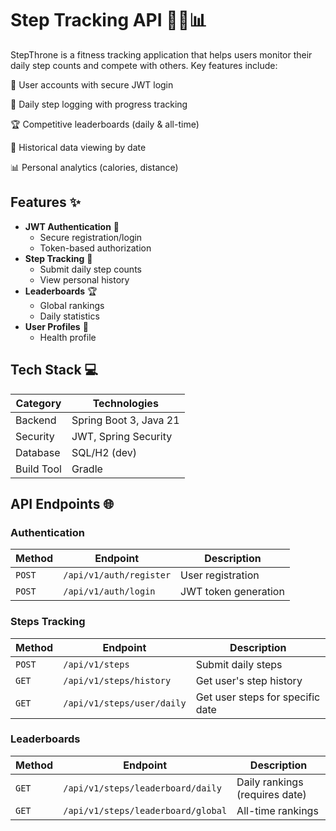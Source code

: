 # Step Tracking API 🚶‍♂️📊

StepThrone is a fitness tracking application that helps users monitor their daily step counts and compete with others. Key features include:

📲 User accounts with secure JWT login

👣 Daily step logging with progress tracking

🏆 Competitive leaderboards (daily & all-time)

📅 Historical data viewing by date

📊 Personal analytics (calories, distance)

## Features ✨

- **JWT Authentication** 🔐
    - Secure registration/login
    - Token-based authorization
- **Step Tracking** 👣
    - Submit daily step counts
    - View personal history
- **Leaderboards** 🏆
    - Global rankings
    - Daily statistics
- **User Profiles** 👤
    - Health profile
    

## Tech Stack 💻

| Category      | Technologies           |
|---------------|------------------------|
| Backend       | Spring Boot 3, Java 21 |
| Security      | JWT, Spring Security   |
| Database      | SQL/H2 (dev)           | 
| Build Tool    | Gradle                 | 



## API Endpoints 🌐

### Authentication
| Method | Endpoint              | Description          |
|--------|-----------------------|----------------------|
| `POST` | `/api/v1/auth/register` | User registration  |
| `POST` | `/api/v1/auth/login`    | JWT token generation |

### Steps Tracking
| Method | Endpoint                    | Description                      |
|--------|-----------------------------|----------------------------------|
| `POST` | `/api/v1/steps`             | Submit daily steps               |
| `GET`  | `/api/v1/steps/history`     | Get user's step history          |
| `GET`  | `/api/v1/steps/user/daily`  | Get user steps for specific date |

### Leaderboards
| Method | Endpoint                          | Description                     |
|--------|-----------------------------------|---------------------------------|
| `GET`  | `/api/v1/steps/leaderboard/daily` | Daily rankings (requires date)  |
| `GET`  | `/api/v1/steps/leaderboard/global`| All-time rankings              |

